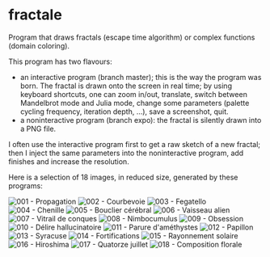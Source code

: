 # fractale
Program that draws fractals (escape time algorithm) or complex functions (domain coloring).

This program has two flavours:
- an interactive program (branch master); this is the way the program was born. The fractal is drawn onto the screen in real time; by using keyboard shortcuts, one can
zoom in/out, translate, switch between Mandelbrot mode and Julia mode, change some parameters (palette cycling frequency, iteration depth, ...), save a screenshot, quit.
- a noninteractive program (branch expo): the fractal is silently drawn into a PNG file.

I often use the interactive program first to get a raw sketch of a new fractal; then I inject the same parameters into the noninteractive program,
add finishes and increase the resolution.

Here is a selection of 18 images, in reduced size, generated by these programs:

![001 - Propagation](http://testlr.freehostia.com/fractales/expo_001.png)
![002 - Courbevoie](http://testlr.freehostia.com/fractales/expo_002.png)
![003 - Fegatello](http://testlr.freehostia.com/fractales/expo_003.png)
![004 - Chenille](http://testlr.freehostia.com/fractales/expo_004.png)
![005 - Bouclier cérébral](http://testlr.freehostia.com/fractales/expo_005.png)
![006 - Vaisseau alien](http://testlr.freehostia.com/fractales/expo_006.png)
![007 - Vitrail de conques](http://testlr.freehostia.com/fractales/expo_007.png)
![008 - Nimbocumulus](http://testlr.freehostia.com/fractales/expo_008.png)
![009 - Obsession](http://testlr.freehostia.com/fractales/expo_009.png)
![010 - Délire hallucinatoire](http://testlr.freehostia.com/fractales/expo_010.png)
![011 - Parure d'améthystes](http://testlr.freehostia.com/fractales/expo_011.png)
![012 - Papillon](http://testlr.freehostia.com/fractales/expo_012.png)
![013 - Syracuse](http://testlr.freehostia.com/fractales/expo_013.png)
![014 - Fortifications](http://testlr.freehostia.com/fractales/expo_014.png)
![015 - Rayonnement solaire](http://testlr.freehostia.com/fractales/expo_015.png)
![016 - Hiroshima](http://testlr.freehostia.com/fractales/expo_016.png)
![017 - Quatorze juillet](http://testlr.freehostia.com/fractales/expo_017.png)
![018 - Composition florale](http://testlr.freehostia.com/fractales/expo_018.png)



